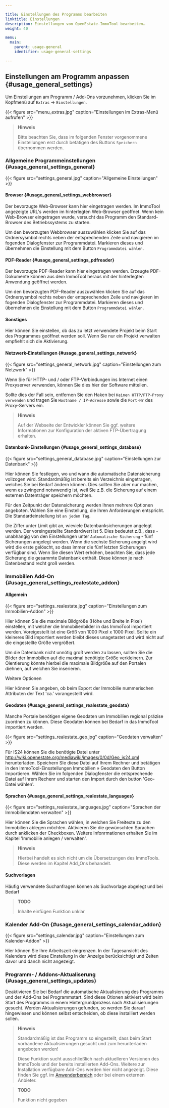 ```yaml
---

title: Einstellungen des Programms bearbeiten
linktitle: Einstellungen
description: Einstellungen von OpenEstate-ImmoTool bearbeiten…
weight: 40

menu:
  main:
    parent: usage-general
    identifier: usage-general-settings

---
```


## Einstellungen am Programm anpassen {#usage_general_settings}

Um Einstellungen am Programm / Add-Ons vorzunehmen, klicken Sie im Kopfmenü auf `Extras` → `Einstellungen`.

{{< figure src="menu_extras.jpg" caption="Einstellungen im Extras-Menü aufrufen" >}}

> **Hinweis**
>
> Bitte beachten Sie, dass im folgenden Fenster vorgenommene Einstellungen erst durch betätigen des Buttons `Speichern` übernommen werden.


### Allgemeine Programmeinstellungen {#usage_general_settings_general}

{{< figure src="settings_general.jpg" caption="Allgemeine Einstellungen" >}}

#### Browser {#usage_general_settings_webbrowser}

Der bevorzugte Web-Browser kann hier eingetragen werden. Im ImmoTool angezeigte URL's werden im hinterlegten Web-Browser geöffnet. Wenn kein Web-Browser eingetragen wurde, versucht das Programm den Standard-Browser des Betriebssystems zu starten.

Um den bevorzugten Webbrowser auszuwählen klicken Sie auf das Ordnersysmbol rechts neben der entsprechenden Zeile und navigieren im fogenden Dialogfenster zur Programmdatei. Markieren dieses und übernehmen die Einstellung mit dem Button `Programmdatei wählen`.

#### PDF-Reader {#usage_general_settings_pdfreader}

Der bevorzugte PDF-Reader kann hier eingetragen werden. Erzeugte PDF-Dokumente können aus dem ImmoTool heraus mit der hinterlegten Anwendung geöffnet werden.

Um den bevorzugten PDF-Reader auszuwählen klicken Sie auf das Ordnersysmbol rechts neben der entsprechenden Zeile und navigieren im fogenden Dialogfenster zur Programmdatei. Markieren dieses und übernehmen die Einstellung mit dem Button `Programmdatei wählen`.

#### Sonstiges

Hier können Sie einstellen, ob das zu letzt verwendete Projekt beim Start des Programmes geöffnet werden soll. Wenn Sie nur ein Projekt verwalten empfiehlt sich die Aktivierung.


#### Netzwerk-Einstellungen {#usage_general_settings_network}

{{< figure src="settings_general_network.jpg" caption="Einstellungen zum Netzwerk" >}}

Wenn Sie für HTTP- und / oder FTP-Verbindungen ins Internet einen Proxyserver verwenden, können Sie dies hier der Software mitteilen.

Sollte dies der Fall sein, entfernen Sie den Haken bei `Keinen HTTP/FTP-Proxy verwenden` und tragen Sie `Hostname / IP-Adresse` sowie die `Port-Nr` des Proxy-Servers ein.

> **Hinweis**
>
> Auf der Webseite der Entwickler können Sie ggf. weitere Informationen zur Konfiguration der aktiven FTP-Übertragung erhalten.


#### Datenbank-Einstellungen {#usage_general_settings_database}

{{< figure src="settings_general_database.jpg" caption="Einstellungen zur Datenbank" >}}

Hier können Sie festlegen, wo und wann die automatische Datensicherung vollzogen wird. Standardmäßig ist bereits ein Verzeichnis eingetragen, welches Sie bei Bedarf ändern können. Dies sollten Sie aber nur machen, wenn es zwingend notwwendig ist, weil Sie z.B. die Sicherung auf einem externen Datenträger speichern möchten.

Für den Zeitpunkt der Datensicherung werden Ihnen mehrere Optionen angeboten. Wählen Sie eine Einstellung, die Ihren Anforderungen entspricht. Die Standardeinstellung ist `an jedem Tag`.

Die Ziffer unter Limit gibt an, wieviele Datenbanksicherungen angelegt werden. Der voreingestellte Standardwert ist 5. Dies bedeutet z.B., dass - unabhängig von den Einstellungen unter `Automatische Sicherung` - fünf Sicherungen angelegt werden. Wenn die sechste Sicherung angelgt wird wird die erste gelöscht, so dass immer die fünf letzten Sicherungen verfügbar sind.
Wenn Sie diesen Wert erhöhen, beachten Sie, dass jede Sicherung die gesammte Datenbank enthält. Diese können je nach Datenbestand recht groß werden.


### Immobilien Add-On {#usage_general_settings_realestate_addon}

#### Allgemein

{{< figure src="settings_realestate.jpg" caption="Einstellungen zum Immobilien-Addon" >}}

Hier können Sie die maximale Bildgröße (Höhe und Breite in Pixel) einstellen, mit welcher die Immobilienbilder in das ImmoTool importiert werden. Voreigestellt ist eine Größ von 1000 Pixel x 1000 Pixel. Sollte ein kleineres Bild importiert werden bleibt dieses unagetastet und wird nicht auf die eingestellte Größe vergrößert.

Um die Datenbank nicht unnötig groß werden zu lassen, sollten Sie die Bilder der Immobilien auf die maximal benötigte Größe verkleinern. Zur Oientierung könnte hierbei die maximale Bildgröße auf den Portalen diehnen, auf welchen Sie inserieren.

Weitere Optionen

Hier können Sie angeben, ob beim Export der Immobilie nummerischen Attributen der Text 'ca.' vorangestellt wird.


#### Geodaten {#usage_general_settings_realestate_geodata}

Manche Portale benötigen eigene Geodaten um Immobilien regional präzise zuordnen zu können. Diese Geodaten können bei Bedarf in das ImmoTool importiert werden.

{{< figure src="settings_realestate_geo.jpg" caption="Geodaten verwalten" >}}

Für IS24 können Sie die benötigte Datei unter http://wiki.openestate.org/mediawiki/images/0/0d/Geo_is24.xml herunterladen. Speichern SIe diese Datei auf Ihrem Rechner und betätigen in den ImmoTool-Einsstellungen Immobilien » Geodaten den Button Importieren. Wählen Sie im folgenden Dialogfenster die entsprechende Datei auf Ihrem Rechenr und starten den Import durch den button 'Geo-Datei wählen'.


#### Sprachen {#usage_general_settings_realestate_languages}

{{< figure src="settings_realestate_languages.jpg" caption="Sprachen der Immobiliendaten verwalten" >}}

Hier können Sie die Sprachen wählen, in welchen Sie Freitexte zu den Immobilien ablegen möchten. Aktivieren Sie die gewünschten Sprachen durch anklicken der Checkboxen. Weitere Infonrmationen erhalten Sie im Kapitel 'Immobilie anlegen / verwalten'.

> **Hinweis**
>
> Hierbei handelt es sich nicht um die Übersetzungen des ImmoTools. Diese werden im Kapitel Add_Ons behandelt.


#### Suchvorlagen

Häufig verwendete Suchanfragen können als Suchvorlage abgelegt und bei Bedarf 

> **TODO**
>
> Inhalte einfügen Funktion unklar


### Kalender Add-On {#usage_general_settings_calendar_addon}

{{< figure src="settings_calendar.jpg" caption="Einstellungen zum Kalender-Addon" >}}

Hier können Sie Ihre Arbeitszeit eingrenzen. In der Tagesansicht des Kalenders wird diese Einstellung in der Anzeige berücksichtigt und Zeiten davor und danch nicht angezeigt.


### Programm- / Addons-Aktualiserung {#usage_general_settings_updates}

Deaktivieren Sie bei Bedarf die automatische Aktualisierung des Programms und der Add-Ons bei Programmstart. Sind diese Otionen aktiviert wird beim Start des Programms in einem Hintergrundprozess nach Aktualisierungen gesucht. Werden Aktualisierungen gefunden, so werden Sie darauf hingewiesen und können selbst entscheiden, ob diese installiert werden sollen.

> **Hinweis**
>
> Standardmäßig ist das Programm so eingestellt, dass beim Start vorhandene Aktualisierungen gesucht und zum herunterladen angeboten werden!
>
> Diese Funktion sucht ausschließlich nach aktuelleren Versionen des ImmoTools und der bereits installierten Add-Ons. Weitere zur Installation verfügbare Add-Ons werden hier nicht angezeigt. Diese finden Sie ggf. im [Anwenderbereich](http://dev.openestate.org) oder bei einem externen Anbieter.

> **TODO**
>
> Funktion nicht gegeben
